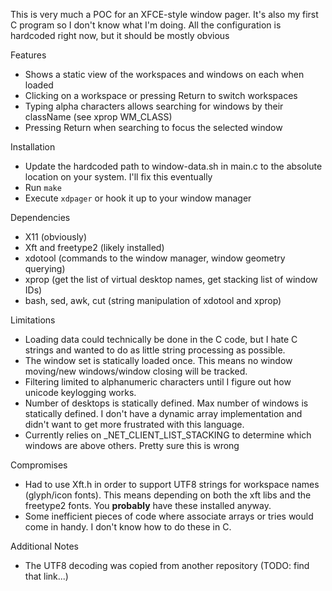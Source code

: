 This is very much a POC for an XFCE-style window pager.  It's also my first C program so I don't know what I'm doing.  All the configuration is hardcoded right now, but it should be mostly obvious

Features
- Shows a static view of the workspaces and windows on each when loaded
- Clicking on a workspace or pressing Return to switch workspaces
- Typing alpha characters allows searching for windows by their className (see xprop WM_CLASS)
- Pressing Return when searching to focus the selected window

Installation
- Update the hardcoded path to window-data.sh in main.c to the absolute location on your system.  I'll fix this eventually
- Run `make`
- Execute `xdpager` or hook it up to your window manager

Dependencies
- X11 (obviously)
- Xft and freetype2 (likely installed)
- xdotool (commands to the window manager, window geometry querying)
- xprop (get the list of virtual desktop names, get stacking list of window IDs)
- bash, sed, awk, cut (string manipulation of xdotool and xprop)

Limitations
- Loading data could technically be done in the C code, but I hate C strings and wanted to do as little string processing as possible.
- The window set is statically loaded once.  This means no window moving/new windows/window closing will be tracked. 
- Filtering limited to alphanumeric characters until I figure out how unicode keylogging works.
- Number of desktops is statically defined.  Max number of windows is statically defined.
  I don't have a dynamic array implementation and didn't want to get more frustrated with this language.
- Currently relies on _NET_CLIENT_LIST_STACKING to determine which windows are above others. Pretty sure this is wrong

Compromises
- Had to use Xft.h in order to support UTF8 strings for workspace names (glyph/icon fonts).
  This means depending on both the xft libs and the freetype2 fonts.  You __probably__ have these installed anyway.
- Some inefficient pieces of code where associate arrays or tries would come in handy.  I don't know how to do these in C.

Additional Notes
- The UTF8 decoding was copied from another repository (TODO: find that link...)
